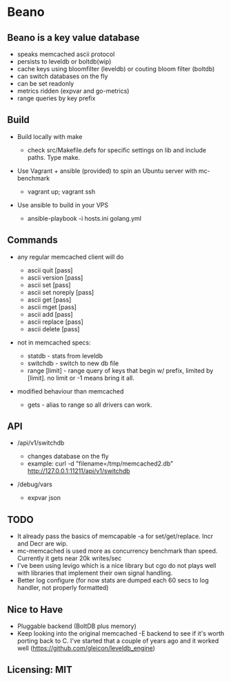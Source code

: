 # Beano

## Beano is a key value database 

  - speaks memcached ascii protocol
  - persists to leveldb or boltdb(wip)
  - cache keys using bloomfilter (leveldb) or couting bloom filter (boltdb)
  - can switch databases on the fly
  - can be set readonly
  - metrics ridden (expvar and go-metrics)
  - range queries by key prefix

## Build
  - Build locally with make
    - check src/Makefile.defs for specific settings on lib and include paths. Type make. 

  - Use Vagrant + ansible (provided) to spin an Ubuntu server with mc-benchmark
    - vagrant up; vagrant ssh

  - Use ansible to build in your VPS 
    - ansible-playbook -i hosts.ini golang.yml

## Commands
  - any regular memcached client will do
    - ascii quit                              [pass]
    - ascii version                           [pass]
    - ascii set                               [pass]
    - ascii set noreply                       [pass]
    - ascii get                               [pass]
    - ascii mget                              [pass]
    - ascii add                               [pass]
    - ascii replace                           [pass]
    - ascii delete                            [pass]

  - not in memcached specs: 
    - statdb - stats from leveldb
    - switchdb <dbname> - switch to new db file
    - range <prefix> [limit] - range query of keys that begin w/ prefix, limited by [limit]. no limit or -1 means bring it all.

- modified behaviour than memcached
    - gets - alias to range so all drivers can work.

## API
  - /api/v1/switchdb
    - changes database on the fly
    - example: curl -d "filename=/tmp/memcached2.db" http://127.0.0.1:11211/api/v1/switchdb

  - /debug/vars
    - expvar json

## TODO
   - It already pass the basics of memcapable -a for set/get/replace. Incr and Decr are wip. 
   - mc-memcached is used more as concurrency benchmark than speed. Currently it gets near 20k writes/sec
   - I've been using levigo which is a nice library but cgo do not plays well with libraries that implement their own signal handling.
   - Better log configure (for now stats are dumped each 60 secs to log handler, not properly formatted)

## Nice to Have
   - Pluggable backend (BoltDB plus memory)
   - Keep looking into the original memcached -E backend to see if it's worth porting back to C. I've started that a couple of years ago and it worked well (https://github.com/gleicon/leveldb_engine)
 
## Licensing: MIT

